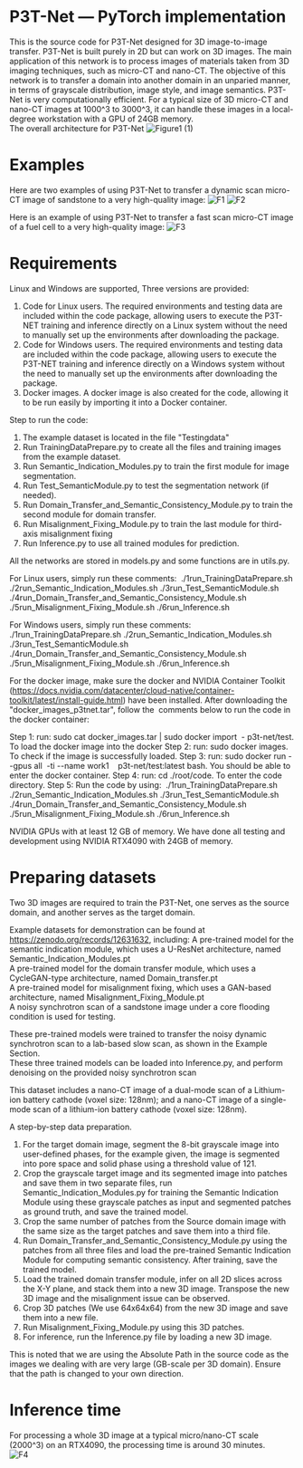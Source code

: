 # P3T-Net — PyTorch implementation

This is the source code for P3T-Net designed for 3D image-to-image transfer. P3T-Net is built purely in 2D but can work on 3D images. 
The main application of this network is to process images of materials taken from 3D imaging techniques, such as micro-CT and nano-CT. 
The objective of this network is to transfer a domain into another domain in an unparied manner, in terms of grayscale distribution, image style, and image semantics.
P3T-Net is very computationally efficient. For a typical size of 3D micro-CT and nano-CT images at 1000^3 to 3000^3, it can handle these images in a local-degree workstation with a GPU of 24GB memory.\
The overall architecture for P3T-Net 
![Figure1 (1)](https://github.com/KunningTang1/P3T-Net-for-3D-large-image-transfer/assets/97938972/81a883e3-3fb3-4df6-a24f-e00faa66a6ea)

# Examples
Here are two examples of using P3T-Net to transfer a dynamic scan micro-CT image of sandstone to a very high-quality image:
![F1](https://github.com/KunningTang1/P3T-Net-for-3D-large-image-transfer/assets/97938972/8a2c9498-2779-4e3f-a9eb-a3fd354060ce)
![F2](https://github.com/KunningTang1/P3T-Net-for-3D-large-image-transfer/assets/97938972/2b162de5-90a3-4d73-a9cb-bbb895be0c4c)

Here is an example of using P3T-Net to transfer a fast scan micro-CT image of a fuel cell to a very high-quality image:
![F3](https://github.com/KunningTang1/P3T-Net-for-3D-large-image-transfer/assets/97938972/d29f8c01-2265-4e34-bbe2-8c4155eb6385)

# Requirements

Linux and Windows are supported, Three versions are provided:

1. Code for Linux users. The required environments and testing data are included within the code package, allowing users to execute the P3T-NET training and inference directly on a Linux system without the need to manually set up the environments after downloading the package.
2. Code for Windows users. The required environments and testing data are included within the code package, allowing users to execute the P3T-NET training and inference directly on a Windows system without the need to manually set up the environments after downloading the package.
3. Docker images. A docker image is also created for the code, allowing it to be run easily by importing it into a Docker container.

Step to run the code:

1. The example dataset is located in the file "Testingdata"
2. Run TrainingDataPrepare.py to create all the files and training images from the example dataset.
3. Run Semantic_Indication_Modules.py to train the first module for image segmentation.
4. Run Test_SemanticModule.py to test the segmentation network (if needed).
5. Run Domain_Transfer_and_Semantic_Consistency_Module.py to train the second module for domain transfer.
6. Run Misalignment_Fixing_Module.py to train the last module for third-axis misalignment fixing 
7. Run Inference.py to use all trained modules for prediction.

All the networks are stored in models.py and some functions are in utils.py.

For Linux users, simply run these comments: 
./1run_TrainingDataPrepare.sh
./2run_Semantic_Indication_Modules.sh
./3run_Test_SemanticModule.sh
./4run_Domain_Transfer_and_Semantic_Consistency_Module.sh
./5run_Misalignment_Fixing_Module.sh
./6run_Inference.sh

For Windows users, simply run these comments: 
./1run_TrainingDataPrepare.sh
./2run_Semantic_Indication_Modules.sh
./3run_Test_SemanticModule.sh
./4run_Domain_Transfer_and_Semantic_Consistency_Module.sh
./5run_Misalignment_Fixing_Module.sh
./6run_Inference.sh


For the docker image, make sure the docker and NVIDIA Container Toolkit (https://docs.nvidia.com/datacenter/cloud-native/container-toolkit/latest/install-guide.html) have been installed. After downloading the "docker_images_p3tnet.tar", follow the  comments below to run the code in the docker container:

Step 1: run: sudo cat docker_images.tar | sudo docker import  - p3t-net/test. To load the docker image into the docker
Step 2: run: sudo docker images. To check if the image is successfully loaded.
Step 3: run: sudo docker run --gpus all  -ti --name work1    p3t-net/test:latest bash. You should be able to enter the docker container.
Step 4: run: cd ./root/code. To enter the code directory.
Step 5: Run the code by using: 
./1run_TrainingDataPrepare.sh
./2run_Semantic_Indication_Modules.sh
./3run_Test_SemanticModule.sh
./4run_Domain_Transfer_and_Semantic_Consistency_Module.sh
./5run_Misalignment_Fixing_Module.sh
./6run_Inference.sh

NVIDIA GPUs with at least 12 GB of memory. We have done all testing and development using NVIDIA RTX4090 with 24GB of memory.


# Preparing datasets

Two 3D images are required to train the P3T-Net, one serves as the source domain, and another serves as the target domain. 

Example datasets for demonstration can be found at https://zenodo.org/records/12631632, including:
A pre-trained model for the semantic indication module, which uses a U-ResNet architecture, named Semantic_Indication_Modules.pt\
A pre-trained model for the domain transfer module, which uses a CycleGAN-type architecture, named Domain_transfer.pt\
A pre-trained model for misalignment fixing, which uses a GAN-based architecture, named Misalignment_Fixing_Module.pt\
A noisy synchrotron scan of a sandstone image under a core flooding condition is used for testing.

These pre-trained models were trained to transfer the noisy dynamic synchrotron scan to a lab-based slow scan, as shown in the Example Section.\
These three trained models can be loaded into Inference.py, and perform denoising on the provided noisy synchrotron scan

This dataset includes a nano-CT image of a dual-mode scan of a Lithium-ion battery cathode (voxel size: 128nm); and a nano-CT image of a single-mode scan of a lithium-ion battery cathode (voxel size: 128nm).

A step-by-step data preparation.
1. For the target domain image, segment the 8-bit grayscale image into user-defined phases, for the example given, the image is segmented into pore space and solid phase using a threshold value of 121.
2. Crop the grayscale target image and its segmented image into patches and save them in two separate files, run Semantic_Indication_Modules.py for training the Semantic Indication Module using these grayscale patches as input and segmented patches as ground truth, and save the trained model.
3. Crop the same number of patches from the Source domain image with the same size as the target patches and save them into a third file.
4. Run Domain_Transfer_and_Semantic_Consistency_Module.py using the patches from all three files and load the pre-trained Semantic Indication Module for computing semantic consistency. After training, save the trained model.
5. Load the trained domain transfer module, infer on all 2D slices across the X-Y plane, and stack them into a new 3D image. Transpose the new 3D image and the misalignment issue can be observed.
6. Crop 3D patches (We use 64x64x64) from the new 3D image and save them into a new file.
7. Run Misalignment_Fixing_Module.py using this 3D patches.
8. For inference, run the Inference.py file by loading a new 3D image.

This is noted that we are using the Absolute Path in the source code as the images we dealing with are very large (GB-scale per 3D domain). Ensure that the path is changed to your own direction.

# Inference time
For processing a whole 3D image at a typical micro/nano-CT scale (2000^3) on an RTX4090, the processing time is around 30 minutes.  
![F4](https://github.com/KunningTang1/P3T-Net-for-3D-large-image-transfer/assets/97938972/258a7bb0-b6ee-48df-9b72-0dcece472785)
